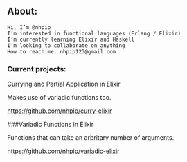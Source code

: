 ## About:

    Hi, I’m @nhpip
    I’m interested in functional languages (Erlang / Elixir)
    I’m currently learning Elixir and Haskell
    I’m looking to collaborate on anything
    How to reach me: nhpip123@gmail.com

### Current projects:
Currying and Partial Application in Elixir

Makes use of variadic functions too.

https://github.com/nhpip/curry-elixir

###Variadic Functions in Elixir

Functions that can take an arbritary number of arguments.

https://github.com/nhpip/variadic-elixir
